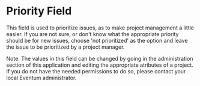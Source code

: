 # Priority Field

This field is used to prioritize issues, as to make project management a little
easier. If you are not sure, or don't know what the appropriate priority should
be for new issues, choose 'not prioritized' as the option and leave the issue to
be prioritized by a project manager.

Note: The values in this field can be changed by going in the administration
section of this application and editing the appropriate atributes of a project.
If you do not have the needed permissions to do so, please contact your local
Eventum administrator.
